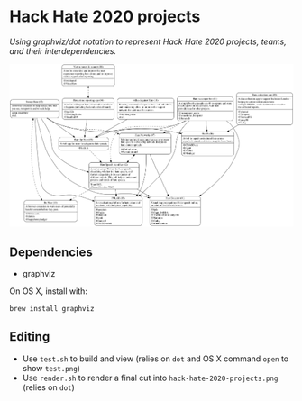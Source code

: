 # Hack Hate 2020 projects

_Using graphviz/dot notation to represent Hack Hate 2020 projects, teams, and their interdependencies._

![latest test](test.png)

## Dependencies

* graphviz

On OS X, install with:

```bash
brew install graphviz
```

## Editing

* Use `test.sh` to build and view (relies on `dot` and OS X command `open` to show `test.png`)
* Use `render.sh` to render a final cut into `hack-hate-2020-projects.png` (relies on `dot`)
